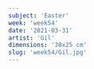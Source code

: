```yaml
---
subject: 'Easter'
week: 'week54'
date: '2021-03-31'
artist: 'Gil'
dimensions: '30x25 cm'
slug: 'week54/Gil.jpg'
---
```

